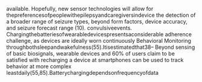 available. Hopefully, new sensor technologies will allow for
thepreferencesofpeoplewithepilepsyandcaregiversindevice
the detection of a broader range of seizure types, beyond
form factors, device accuracy, and seizure forecast range (10).
convulsiveevents.
Chargingthebatteriesofwearabledevicespresentsaconsiderable
adherence challenge, as devices are ideally worn continuously
Behavioral Monitoring throughbothsleepandwakefulness(55).Itisestimatedthat38–
Beyond sensing of basic biosignals, wearable devices and 60% of users claim to be satisfied with recharging a device at
smartphones can be used to track behavior at more complex leastdaily(55,85).Batterychargingdependsonfrequencyofdata